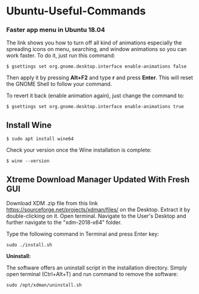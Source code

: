 # Ubuntu-Useful-Commands

### Faster app menu in Ubuntu 18.04

The link shows you how to turn off all kind of animations especially the spreading icons on menu, searching, and window animations so you can work faster. To do it, just run this command:

```
$ gsettings set org.gnome.desktop.interface enable-animations false
```

Then apply it by pressing **Alt+F2** and type **r** and press **Enter**. This will reset the GNOME Shell to follow your command.

To revert it back (enable animation again), just change the command to:

```
$ gsettings set org.gnome.desktop.interface enable-animations true
```

## Install Wine

```
$ sudo apt install wine64
```

Check your version once the Wine installation is complete: 

```
$ wine --version
```

## Xtreme Download Manager Updated With Fresh GUI

Download XDM .zip file from this link https://sourceforge.net/projects/xdman/files/ on the Desktop. Extract it by double-clicking on it. Open terminal. Navigate to the User's Desktop and further navigate to the "xdm-2018-x64" folder.

Type the following command in Terminal and press Enter key:

```
sudo ./install.sh
```

**Uninstall:**

The software offers an uninstall script in the installation directory. Simply open terminal (Ctrl+Alt+T) and run command to remove the software:
```
sudo /opt/xdman/uninstall.sh
```
